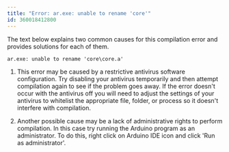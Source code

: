 ```yaml
---
title: "Error: ar.exe: unable to rename 'core'"
id: 360018412800
---
```


The text below explains two common causes for this compilation error and provides solutions for each of them.

`ar.exe: unable to rename 'core\core.a'`

1. This error may be caused by a restrictive antivirus software configuration. Try disabling your antivirus temporarily and then attempt compilation again to see if the problem goes away. If the error doesn't occur with the antivirus off you will need to adjust the settings of your antivirus to whitelist the appropriate file, folder, or process so it doesn't interfere with compilation.

2. Another possible cause may be a lack of administrative rights to perform compilation. In this case try running the Arduino program as an administrator. To do this, right click on Arduino IDE icon and click 'Run as administrator'.
